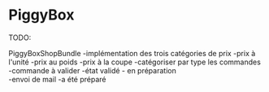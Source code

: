 PiggyBox
========

TODO:

PiggyBoxShopBundle
-implémentation des trois catégories de prix
	-prix à l'unité
	-prix au poids
	-prix à la coupe
-catégoriser par type les commandes
	-commande à valider
	-état validé - en préparation	
	-envoi de mail
	-a été préparé
